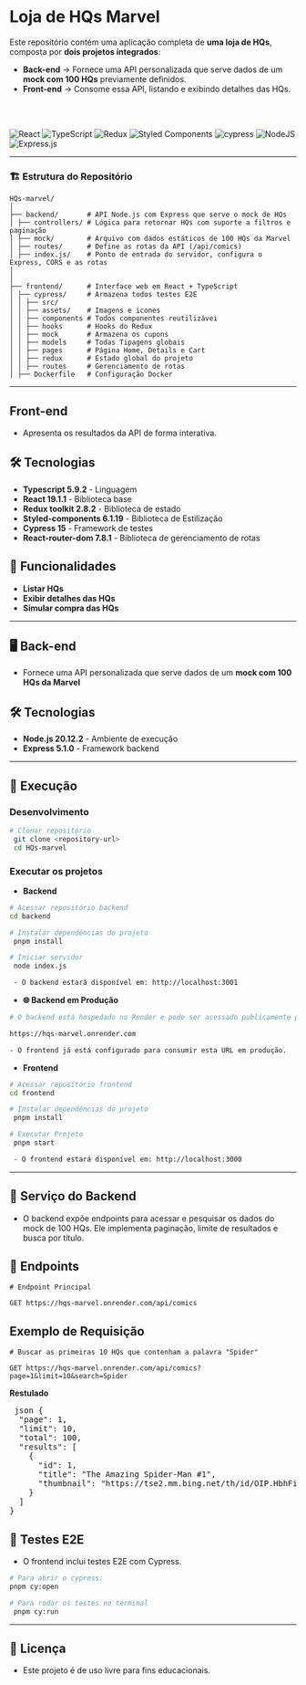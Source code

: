 # Loja de HQs Marvel

Este repositório contém uma aplicação completa de **uma loja de HQs**, composta por **dois projetos integrados**:

- **Back-end** → Fornece uma API personalizada que serve dados de um **mock com 100 HQs** previamente definidos.
- **Front-end** → Consome essa API, listando e exibindo detalhes das HQs.

<br>
<br>

![React](https://img.shields.io/badge/react-%2320232a.svg?style=for-the-badge&logo=react&logoColor=%2361DAFB)
![TypeScript](https://img.shields.io/badge/typescript-%23007ACC.svg?style=for-the-badge&logo=typescript&logoColor=white)
![Redux](https://img.shields.io/badge/redux-%23593d88.svg?style=for-the-badge&logo=redux&logoColor=white)
![Styled Components](https://img.shields.io/badge/styled--components-DB7093?style=for-the-badge&logo=styled-components&logoColor=white)
![cypress](https://img.shields.io/badge/-cypress-%23E5E5E5?style=for-the-badge&logo=cypress&logoColor=058a5e)
![NodeJS](https://img.shields.io/badge/node.js-6DA55F?style=for-the-badge&logo=node.js&logoColor=white)
![Express.js](https://img.shields.io/badge/express.js-%23404d59.svg?style=for-the-badge&logo=express&logoColor=%2361DAFB)

---

### 🏗️ Estrutura do Repositório

```
HQs-marvel/
│
├── backend/       # API Node.js com Express que serve o mock de HQs
│ ├── controllers/ # Lógica para retornar HQs com suporte a filtros e paginação
│ ├── mock/        # Arquivo com dados estáticos de 100 HQs da Marvel
│ ├── routes/      # Define as rotas da API (/api/comics)
│ ├── index.js/    # Ponto de entrada do servidor, configura o Express, CORS e as rotas
│
│
├── frontend/      # Interface web em React + TypeScript
│ ├── cypress/     # Armazena todos testes E2E
│ │ ├── src/
│ │ ├── assets/    # Imagens e icones
│ │ ├── components # Todos componentes reutilizávei
│ │ ├── hooks      # Hooks do Redux
│ │ ├── mock       # Armazena os cupons
│ │ ├── models     # Todas Tipagens globais
│ │ ├── pages      # Página Home, Details e Cart
│ │ ├── redux      # Estado global do projeto
│ │ ├── routes     # Gerenciamento de rotas
│ ├── Dockerfile   # Configuração Docker

```

---

## Front-end

- Apresenta os resultados da API de forma interativa.

## 🛠️ Tecnologias

- **Typescript 5.9.2** - Linguagem
- **React 19.1.1** - Biblioteca base
- **Redux toolkit 2.8.2** - Biblioteca de estado
- **Styled-components 6.1.19** - Biblioteca de Estilização
- **Cypress 15** - Framework de testes
- **React-router-dom 7.8.1** - Biblioteca de gerenciamento de rotas

## 🚀 Funcionalidades

- **Listar HQs**
- **Exibir detalhes das HQs**
- **Simular compra das HQs**

---

## 🖥️ **Back-end**

- Fornece uma API personalizada que serve dados de um **mock com 100 HQs da Marvel**

## 🛠️ Tecnologias

- **Node.js 20.12.2** - Ambiente de execução
- **Express 5.1.0** - Framework backend

---

## 🚀 Execução

### Desenvolvimento

```bash
# Clonar repositório
 git clone <repository-url>
 cd HQs-marvel
```

### Executar os projetos

- **Backend**

```bash
# Acessar repositório backend
cd backend

# Instalar dependências do projeto
 pnpm install

# Iniciar servidor
 node index.js

 - O backend estará disponível em: http://localhost:3001
```

- **🌐 Backend em Produção**

```bash
# O backend está hospedado no Render e pode ser acessado publicamente pelo link:

https://hqs-marvel.onrender.com

- O frontend já está configurado para consumir esta URL em produção.
```

- **Frontend**

```bash
# Acessar repositório frontend
cd frontend

# Instalar dependências do projeto
 pnpm install

# Executar Projeto
 pnpm start

 - O frontend estará disponível em: http://localhost:3000
```

---

## 📡 Serviço do Backend

- O backend expõe endpoints para acessar e pesquisar os dados do mock de 100 HQs.
  Ele implementa paginação, limite de resultados e busca por título.

## 🚦 Endpoints

```http
# Endpoint Principal

GET https://hqs-marvel.onrender.com/api/comics
```

## Exemplo de Requisição

```http
# Buscar as primeiras 10 HQs que contenham a palavra "Spider"

GET https://hqs-marvel.onrender.com/api/comics?page=1&limit=10&search=Spider
```

**Restulado**

<pre> json {
  "page": 1,
  "limit": 10,
  "total": 100,
  "results": [
    {
      "id": 1,
      "title": "The Amazing Spider-Man #1",
      "thumbnail": "https://tse2.mm.bing.net/th/id/OIP.HbhFiQuRdN7_SGPSLbpHZAHaLM?r=0&rs=1&pid=ImgDetMain&o=7&rm=3"
    }
  ]
}  </pre>

## 🧪 Testes E2E

- O frontend inclui testes E2E com Cypress.

```bash
# Para abrir o cypress:
pnpm cy:open

# Para rodar os testes no terminal
 pnpm cy:run
```

---

## 📄 Licença

- Este projeto é de uso livre para fins educacionais.
